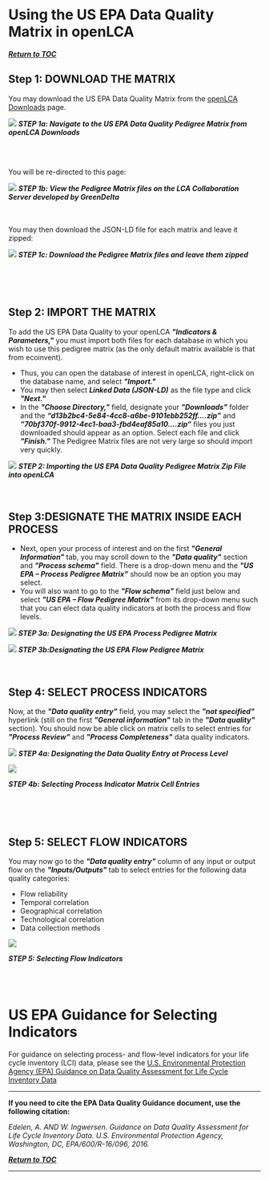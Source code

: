 # Using the US EPA Data Quality Matrix in openLCA

[**_Return to TOC_**](../00-sub-handbook-landing.md)

## Step 1: DOWNLOAD THE MATRIX

You may download the US EPA Data Quality Matrix from the [openLCA Downloads](https://www.openlca.org/download/) page.

![](https://github.com/uslci-admin/uslci-content/blob/dev/images/1_openLCA_Downloads_Page_EPA_DQ_Matrix.png)
**_STEP 1a: Navigate to the US EPA Data Quality Pedigree Matrix from openLCA Downloads_**

<br>
<br>

You will be re-directed to this page:


![](https://github.com/uslci-admin/uslci-content/blob/dev/images/EPA%20Matrix%20-%20GD%20CS%20Redirect%20Page.png)
**_STEP 1b: View the Pedigree Matrix files on the LCA Collaboration Server developed by GreenDelta_**
<br>
<br>
<br>

You may then download the JSON-LD file for each matrix and leave it zipped:

![](https://github.com/uslci-admin/uslci-content/blob/dev/images/EPA%20Pedigree%20Matrix%20Download.png)
**_STEP 1c: Download the Pedigree Matrix files and leave them zipped_**



<br>
<br>
<br>

## Step 2: IMPORT THE MATRIX

To add the US EPA Data Quality to your openLCA **_"Indicators & Parameters,"_** you must import both files for each database in which you wish to use this pedigree matrix (as the only default matrix available is that from ecoinvent). 
* Thus, you can open the database of interest in openLCA, right-click on the database name, and select **_"Import."_** 
* You may then select **_Linked Data (JSON-LD)_** as the file type and click **_"Next."_** 
* In the **_"Choose Directory,"_** field, designate your **_"Downloads"_** folder and the **_“d13b2bc4-5e84-4cc8-a6be-9101ebb252ff….zip”_** and **_“70bf370f-9912-4ec1-baa3-fbd4eaf85a10….zip“_** files you just downloaded should appear as an option. Select each file and click **_"Finish."_** The Pedigree Matrix files are not very large so should import very quickly.


![](https://github.com/uslci-admin/uslci-content/blob/dev/images/EPA%20Matrix%20-%20olca%20import.png)
**_STEP 2: Importing the US EPA Data Quality Pedigree Matrix Zip File into openLCA_**
<br>
<br>
<br>

## Step 3:DESIGNATE THE MATRIX INSIDE EACH PROCESS

* Next, open your process of interest and on the first **_"General Information"_** tab, you may scroll down to the **_"Data quality"_** section and **_"Process schema"_** field. There is a drop-down menu and the **_"US EPA – Process Pedigree Matrix"_** should now be an option you may select. 
* You will also want to go to the **_"Flow schema"_** field just below and select **_"US EPA – Flow Pedigree Matrix"_** from its drop-down menu such that you can elect data quality indicators at both the process and flow levels.

![](https://github.com/uslci-admin/uslci-content/blob/dev/images/3a_Select_Process_Matrix.png)
**_STEP 3a: Designating the US EPA Process Pedigree Matrix_**
<br>

![](https://github.com/uslci-admin/uslci-content/blob/dev/images/3a_Select_Process_Matrix.png)
**_STEP 3b:Designating the US EPA Flow Pedigree Matrix_**
<br>
<br>
<br>


## Step 4: SELECT PROCESS INDICATORS

Now, at the **_"Data quality entry"_** field, you may select the **_"not specified"_** hyperlink (still on the first **_"General information"_** tab in the **_"Data quality"_** section). You should now be able click on matrix cells to select entries for **_"Process Review"_** and **_"Process Completeness"_** data quality indicators.

![](https://github.com/uslci-admin/uslci-content/blob/dev/images/4a_Designate_DQ_Entry.png)
**_STEP 4a: Designating the Data Quality Entry at Process Level_**
<br>


![](https://github.com/uslci-admin/uslci-content/blob/dev/images/4b_Select_Process_Indicators.png)

**_STEP 4b: Selecting Process Indicator Matrix Cell Entries_**

<br>
<br>
<br>


## Step 5: SELECT FLOW INDICATORS

You may now go to the **_"Data quality entry"_** column of any input or output flow on the **_"Inputs/Outputs"_** tab to select entries for the following data quality categories:

- Flow reliability
- Temporal correlation
- Geographical correlation
- Technological correlation
- Data collection methods


![](https://github.com/uslci-admin/uslci-content/blob/dev/images/5_Select_Flow_Indicators.png)

**_STEP 5: Selecting Flow Indicators_**

<br>
<br>

# US EPA Guidance for Selecting Indicators

For guidance on selecting process- and flow-level indicators for your life cycle inventory (LCI) data, please see the [U.S. Environmental Protection Agency (EPA) Guidance on Data Quality Assessment for Life Cycle Inventory Data](https://cfpub.epa.gov/si/si\_public\_record\_report.cfm?Lab=NRMRL&amp;dirEntryId=321834)

---
**If you need to cite the EPA Data Quality Guidance document, use the following citation:**

_Edelen, A. AND W. Ingwersen. Guidance on Data Quality Assessment for Life Cycle Inventory Data. U.S. Environmental Protection Agency, Washington, DC, EPA/600/R-16/096, 2016._

[**_Return to TOC_**](../00-sub-handbook-landing.md)


---
